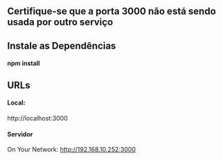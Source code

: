 ## Certifique-se que a porta 3000 não está sendo usada por outro serviço

## Instale as Dependências
#### npm install

## URLs
#### Local:  
 http://localhost:3000

#### Servidor
 On Your Network:  http://192.168.10.252:3000
  
